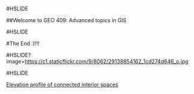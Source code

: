 #HSLIDE

##Welcome to GEO 409: Advanced topics in GIS

#HSLIDE

#The End :)!!!

#HSLIDE?image=https://c1.staticflickr.com/9/8062/29138854162_1cd274d646_o.jpg

#HSLIDE

[Elevation profile of connected interior spaces](https://www.outragegis.com/trails/2016/08/27/elevation-profile-of-connected-interior-spaces/)